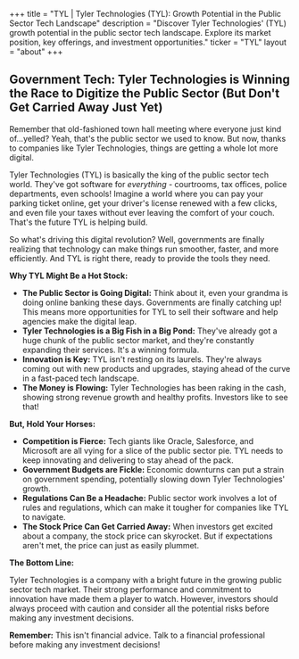 +++
title = "TYL |  Tyler Technologies (TYL): Growth Potential in the Public Sector Tech Landscape"
description = "Discover Tyler Technologies' (TYL) growth potential in the public sector tech landscape. Explore its market position, key offerings, and investment opportunities."
ticker = "TYL"
layout = "about"
+++

        


## Government Tech: Tyler Technologies is Winning the Race to Digitize the Public Sector (But Don't Get Carried Away Just Yet)

Remember that old-fashioned town hall meeting where everyone just kind of...yelled? Yeah, that's the public sector we used to know. But now, thanks to companies like Tyler Technologies, things are getting a whole lot more digital. 

Tyler Technologies (TYL) is basically the king of the public sector tech world. They've got software for *everything* - courtrooms, tax offices, police departments, even schools! Imagine a world where you can pay your parking ticket online, get your driver's license renewed with a few clicks, and even file your taxes without ever leaving the comfort of your couch. That's the future TYL is helping build. 

So what's driving this digital revolution? Well, governments are finally realizing that technology can make things run smoother, faster, and more efficiently. And TYL is right there, ready to provide the tools they need.

**Why TYL Might Be a Hot Stock:**

* **The Public Sector is Going Digital:** Think about it, even your grandma is doing online banking these days. Governments are finally catching up! This means more opportunities for TYL to sell their software and help agencies make the digital leap.
* **Tyler Technologies is a Big Fish in a Big Pond:** They've already got a huge chunk of the public sector market, and they're constantly expanding their services. It's a winning formula.
* **Innovation is Key:** TYL isn't resting on its laurels. They're always coming out with new products and upgrades, staying ahead of the curve in a fast-paced tech landscape. 
* **The Money is Flowing:** Tyler Technologies has been raking in the cash, showing strong revenue growth and healthy profits. Investors like to see that!

**But, Hold Your Horses:**

* **Competition is Fierce:** Tech giants like Oracle, Salesforce, and Microsoft are all vying for a slice of the public sector pie. TYL needs to keep innovating and delivering to stay ahead of the pack.
* **Government Budgets are Fickle:** Economic downturns can put a strain on government spending, potentially slowing down Tyler Technologies' growth.
* **Regulations Can Be a Headache:** Public sector work involves a lot of rules and regulations, which can make it tougher for companies like TYL to navigate.
* **The Stock Price Can Get Carried Away:** When investors get excited about a company, the stock price can skyrocket. But if expectations aren't met, the price can just as easily plummet.

**The Bottom Line:**

Tyler Technologies is a company with a bright future in the growing public sector tech market. Their strong performance and commitment to innovation have made them a player to watch. However, investors should always proceed with caution and consider all the potential risks before making any investment decisions.

**Remember:** This isn't financial advice. Talk to a financial professional before making any investment decisions! 

        